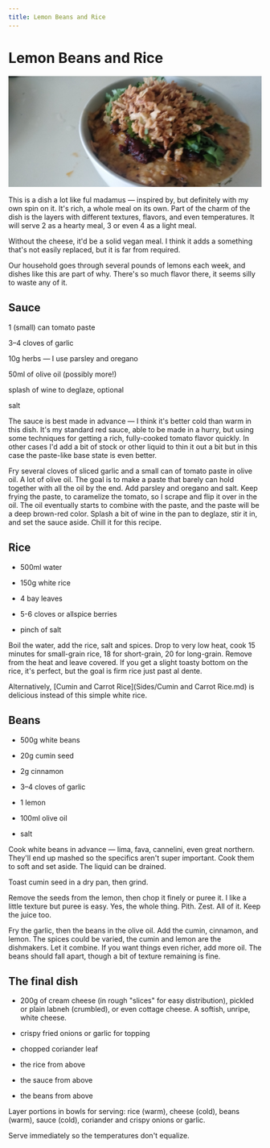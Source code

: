 ```yaml
---
title: Lemon Beans and Rice
---
```




# Lemon Beans and Rice

![lemon-garlic-beans](lemon-garlic-beans.jpg)

This is a dish a lot like ful madamus — inspired by, but definitely with my own spin on it. It's rich, a whole meal on its own. Part of the charm of the dish is the layers with different textures, flavors, and even temperatures. It will serve 2 as a hearty meal, 3 or even 4 as a light meal.

Without the cheese, it'd be a solid vegan meal. I think it adds a something that's not easily replaced, but it is far from required.

Our household goes through several pounds of lemons each week, and dishes like this are part of why. There's so much flavor there, it seems silly to waste any of it.


## Sauce



1 (small) can tomato paste

3–4 cloves of garlic

10g herbs — I use parsley and oregano

50ml of olive oil (possibly more!)

splash of wine to deglaze, optional

salt



The sauce is best made in advance — I think it's better cold than warm in this dish. It's my standard red sauce, able to be made in a hurry, but using some techniques for getting a rich, fully-cooked tomato flavor quickly. In other cases I'd add a bit of stock or other liquid to thin it out a bit but in this case the paste-like base state is even better.

Fry several cloves of sliced garlic and a small can of tomato paste in olive oil. A lot of olive oil. The goal is to make a paste that barely can hold together with all the oil by the end. Add parsley and oregano and salt. Keep frying the paste, to caramelize the tomato, so I scrape and flip it over in the oil. The oil eventually starts to combine with the paste, and the paste will be a deep brown-red color. Splash a bit of wine in the pan to deglaze, stir it in, and set the sauce aside. Chill it for this recipe.

## Rice

- 500ml water

- 150g white rice

- 4 bay leaves

- 5-6 cloves or allspice berries

- pinch of salt

Boil the water, add the rice, salt and spices. Drop to very low heat, cook 15 minutes for small-grain rice, 18 for short-grain, 20 for long-grain. Remove from the heat and leave covered. If you get a slight toasty bottom on the rice, it's perfect, but the goal is firm rice just past al dente.



Alternatively, [Cumin and Carrot Rice](Sides/Cumin and Carrot Rice.md) is delicious instead of this simple white rice.

## Beans

- 500g white beans

- 20g cumin seed

- 2g cinnamon

- 3–4 cloves of garlic

- 1 lemon

- 100ml olive oil

- salt



Cook white beans in advance — lima, fava, cannelini, even great northern. They'll end up mashed so the specifics aren't super important. Cook them to soft and set aside. The liquid can be drained.



Toast cumin seed in a dry pan, then grind.

Remove the seeds from the lemon, then chop it finely or puree it. I like a little texture but puree is easy. Yes, the whole thing. Pith. Zest. All of it. Keep the juice too.

Fry the garlic, then the beans in the olive oil. Add the cumin, cinnamon, and lemon. The spices could be varied, the cumin and lemon are the dishmakers. Let it combine. If you want things even richer, add more oil. The beans should fall apart, though a bit of texture remaining is fine.

## The final dish

- 200g of cream cheese (in rough "slices" for easy distribution), pickled or plain labneh (crumbled), or even cottage cheese. A softish, unripe, white cheese.

- crispy fried onions or garlic for topping

- chopped coriander leaf

- the rice from above

- the sauce from above

- the beans from above


Layer portions in bowls for serving: rice (warm), cheese (cold), beans (warm), sauce (cold), coriander and crispy onions or garlic. 


Serve immediately so the temperatures don't equalize.